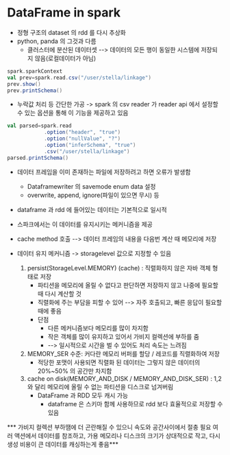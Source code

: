 # DataFrame in spark

* 정형 구조의 dataset 의 rdd 를 다시 추상화
* python, panda 의 그것과 다름
    * 클러스터에 분산된 데이터셋 --> 데이터의 모든 행이 동일한 시스템에 저장되지 않음(로컬데이터가 아님)

```scala
spark.sparkContext
val prev=spark.read.csv("/user/stella/linkage")
prev.show()
prev.printSchema()

```

* 누락값 처리 등 간단한 가공 -> spark 의 csv reader 가 reader api 에서 설정할 수 있는 옵션을 통해 이 기능을 제공하고 있음
```scala
val parsed=spark.read
            .option("header", "true")
            .option("nullValue", "?")
            .option("inferSchema", "true")
            .csv("/user/stella/linkage")
parsed.printSchema()
```

* 데이터 프레임을 이미 존재하는 파일에 저장하려고 하면 오류가 발생함
    * Dataframewriter 의 savemode enum data 설정
    * overwrite, append, ignore(파일이 있으면 무시) 등


* dataframe 과 rdd 에 들어있는 데이터는 기본적으로 일시적
* 스파크에서는 이 데이터를 유지시키는 메커니즘을 제공
* cache method 호출 --> 데이터 프레임의 내용을 다음번 계산 때 메모리에 저장
 
* 데이터 유지 메커니즘 -> storagelevel 값으로 지정할 수 있음
    1.  persist(StorageLevel.MEMORY) (cache) : 직렬화하지 않은 자바 객체 형태로 저장
        * 파티션을 메모리에 올릴 수 없다고 판단하면 저장하지 않고 나중에 필요할 때 다시 계산할 것
        * 직렬화에 주는 부담을 피할 수 있어 --> 자주 호출되고, 빠른 응답이 필요할 때에 좋음
        * 단점
            * 다른 메커니즘보다 메모리를 많이 차지함
            * 작은 객체를 많이 유지하고 있어서 가비지 컬렉션에 부하를 줌
            * --> 일시적으로 시간을 벌 수 있어도 처리 속도는 느려짐
    2. MEMORY_SER 수준: 커다란 메모리 버퍼를 할당 / 레코드를 직렬화하여 저장
        * 적당한 포맷이 사용되면 직렬화 된 데이터는 그렇지 않은 데이터의 20%~50% 의 공간만 차지함
    3. cache on disk(MEMORY_AND_DISK / MEMORY_AND_DISK_SER) : 1,2와 달리 메모리에 올릴 수 없는 파티션을 디스크로 넘겨버림
        * DataFrame 과 RDD 모두 캐시 가능
            * dataframe 은 스키마 함께 사용하므로 rdd 보다 효율적으로 저장할 수 있음
            
*** 가비지 컬렉션 부하땜에 더 곤란해질 수 있으니 속도와 공간사이에서 절충 필요
여러 액션에서 데이터를 참조하고, 가용 메모리나 디스크의 크기가 상대적으로 작고, 다시 생성 비용이 큰 데이터를 캐싱하는게 좋음***
